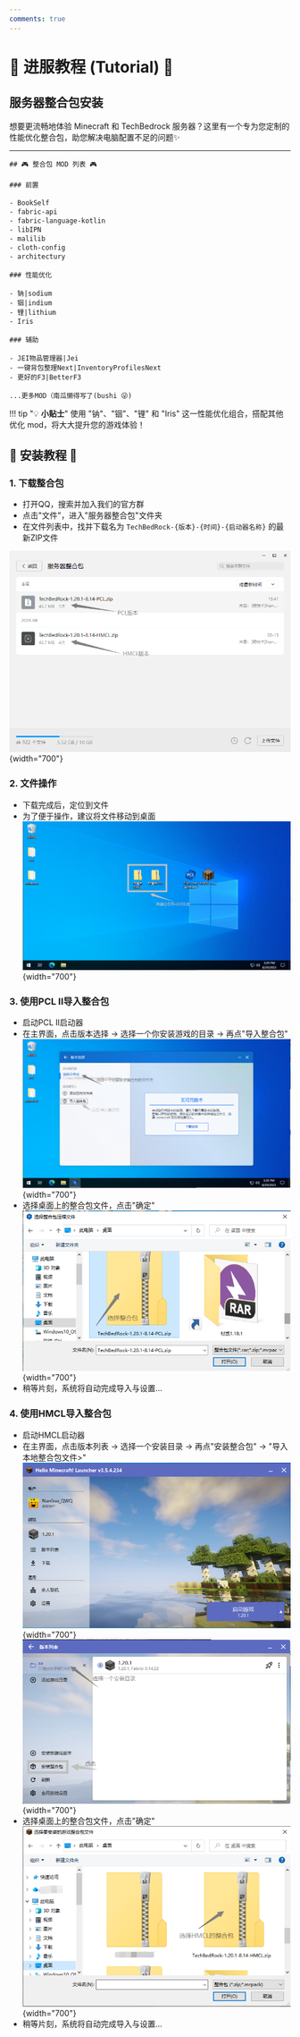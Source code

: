 ```yaml
---
comments: true
---
```


# 🚀 进服教程 (Tutorial) 🚀

## 服务器整合包安装

想要更流畅地体验 Minecraft 和 TechBedrock 服务器？这里有一个专为您定制的性能优化整合包，助您解决电脑配置不足的问题✨

---

```text
## 🎮 整合包 MOD 列表 🎮

### 前置

- BookSelf
- fabric-api
- fabric-language-kotlin
- libIPN
- malilib
- cloth-config
- architectury

### 性能优化

- 钠|sodium
- 铟|indium
- 锂|lithium
- Iris

### 辅助

- JEI物品管理器|Jei
- 一键背包整理Next|InventoryProfilesNext
- 更好的F3|BetterF3

...更多MOD（南瓜懒得写了(bushi 😜)
```

!!! tip "💡 **小贴士**"
    使用 "钠"、"铟"、"锂" 和 "Iris" 这一性能优化组合，搭配其他优化 mod，将大大提升您的游戏体验！

## 📖 安装教程 📖

### 1. 下载整合包

- 打开QQ，搜索并加入我们的官方群
- 点击"文件"，进入"服务器整合包"文件夹
- 在文件列表中，找并下载名为 `TechBedRock-{版本}-{时间}-{启动器名称}` 的最新ZIP文件

![图1-1](../assets/tutorialImages/1.png){width="700"}

### 2. 文件操作

- 下载完成后，定位到文件
- 为了便于操作，建议将文件移动到桌面
![图2-1](../assets/tutorialImages/2.png){width="700"}

### 3. **使用PCL II导入整合包**

- 启动PCL II启动器
- 在主界面，点击版本选择 -> 选择一个你安装游戏的目录 -> 再点"导入整合包"
![图3-1](../assets/tutorialImages/3-1.png){width="700"}
- 选择桌面上的整合包文件，点击"确定"  
![图3-2](../assets/tutorialImages/3-2.png){width="700"}
- 稍等片刻，系统将自动完成导入与设置...

### 4. **使用HMCL导入整合包**

- 启动HMCL启动器
- 在主界面，点击版本列表 -> 选择一个安装目录 -> 再点"安装整合包" -> "导入本地整合包文件>"
![图4-1](../assets/tutorialImages/4-1.png){width="700"}
![图4-2](../assets/tutorialImages/4-3.png){width="700"}
- 选择桌面上的整合包文件，点击"确定"
![图4-3](../assets/tutorialImages/4-2.png){width="700"}
- 稍等片刻，系统将自动完成导入与设置...
